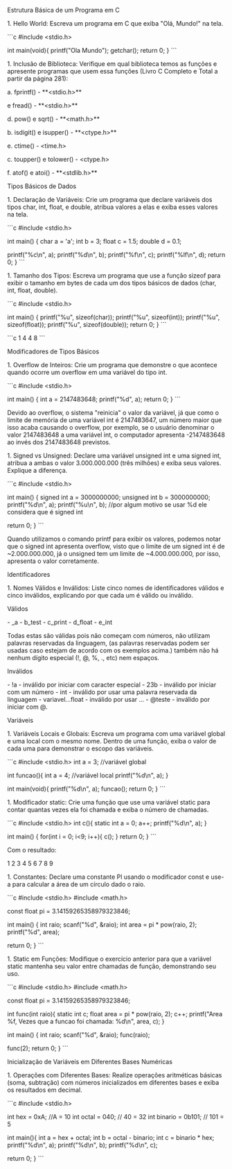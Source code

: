 Estrutura Básica de um Programa em C

1\. Hello World: Escreva um programa em C que exiba \"Olá, Mundo!\" na
tela.

\`\`\`c #include \<stdio.h\>

int main(void){ printf(\"Ola Mundo\"); getchar(); return 0; } \`\`\`

1\. Inclusão de Biblioteca: Verifique em qual biblioteca temos as
funções e apresente programas que usem essa funções (Livro C Completo e
Total a partir da página 281):

a\. fprintf() - \*\*\<stdio.h\>\*\*

e fread() - \*\*\<stdio.h\>\*\*

d\. pow() e sqrt() - \*\*\<math.h\>\*\*

b\. isdigit() e isupper() - \*\*\<ctype.h\>\*\*

e\. ctime() - \<time.h\>

c\. toupper() e tolower() - \<ctype.h\>

f\. atof() e atoi() - \*\*\<stdlib.h\>\*\*

Tipos Básicos de Dados

1\. Declaração de Variáveis: Crie um programa que declare variáveis dos
tipos char, int, float, e double, atribua valores a elas e exiba esses
valores na tela.

\`\`\`c #include \<stdio.h\>

int main() { char a = \'a\'; int b = 3; float c = 1.5; double d = 0.1;

printf(\"%c\\n\", a); printf(\"%d\\n\", b); printf(\"%f\\n\", c);
printf(\"%lf\\n\", d); return 0; } \`\`\`

1\. Tamanho dos Tipos: Escreva um programa que use a função sizeof para
exibir o tamanho em bytes de cada um dos tipos básicos de dados (char,
int, float, double).

\`\`\`c #include \<stdio.h\>

int main() { printf(\"%u\", sizeof(char)); printf(\"%u\", sizeof(int));
printf(\"%u\", sizeof(float)); printf(\"%u\", sizeof(double)); return 0;
} \`\`\`

\`\`\`c 1 4 4 8 \`\`\`

Modificadores de Tipos Básicos

1\. Overflow de Inteiros: Crie um programa que demonstre o que acontece
quando ocorre um overflow em uma variável do tipo int.

\`\`\`c #include \<stdio.h\>

int main() { int a = 2147483648; printf(\"%d\", a); return 0; } \`\`\`

Devido ao overflow, o sistema "reinicia" o valor da variável, já que
como o limite de memória de uma variável int é 2147483647, um número
maior que isso acaba causando o overflow, por exemplo, se o usuário
denominar o valor 2147483648 a uma variável int, o computador apresenta
-2147483648 ao invés dos 2147483648 previstos.

1\. Signed vs Unsigned: Declare uma variável unsigned int e uma signed
int, atribua a ambas o valor 3.000.000.000 (três milhões) e exiba seus
valores. Explique a diferença.

\`\`\`c #include \<stdio.h\>

int main() { signed int a = 3000000000; unsigned int b = 3000000000;
printf(\"%d\\n\", a); printf(\"%u\\n\", b); //por algum motivo se usar
%d ele considera que é signed int

return 0; } \`\`\`

Quando utilizamos o comando printf para exibir os valores, podemos notar
que o signed int apresenta overflow, visto que o limite de um signed int
é de \~2.000.000.000, já o unsigned tem um limite de \~4.000.000.000,
por isso, apresenta o valor corretamente.

Identificadores

1\. Nomes Válidos e Inválidos: Liste cinco nomes de identificadores
válidos e cinco inválidos, explicando por que cada um é válido ou
inválido.

Válidos

\- \_a - b_test - c_print - d_float - e_int

Todas estas são válidas pois não começam com números, não utilizam
palavras reservadas da linguagem, (as palavras reservadas podem ser
usadas caso estejam de acordo com os exemplos acima.) também não há
nenhum dígito especial (!, @, %, ., etc) nem espaços.

Inválidos

\- !a - inválido por iniciar com caracter especial - 23b - inválido por
iniciar com um número - int - inválido por usar uma palavra reservada da
linguagem - variavel...float - inválido por usar ... - \@teste -
inválido por iniciar com @.

Variáveis

1\. Variáveis Locais e Globais: Escreva um programa com uma variável
global e uma local com o mesmo nome. Dentro de uma função, exiba o valor
de cada uma para demonstrar o escopo das variáveis.

\`\`\`c #include \<stdio.h\> int a = 3; //variável global

int funcao(){ int a = 4; //variável local printf(\"%d\\n\", a); }

int main(void){ printf(\"%d\\n\", a); funcao(); return 0; } \`\`\`

1\. Modificador static: Crie uma função que use uma variável static para
contar quantas vezes ela foi chamada e exiba o número de chamadas.

\`\`\`c #include \<stdio.h\> int c(){ static int a = 0; a++;
printf(\"%d\\n\", a); }

int main() { for(int i = 0; i\<9; i++){ c(); } return 0; } \`\`\`

Com o resultado:

1 2 3 4 5 6 7 8 9

1\. Constantes: Declare uma constante Pl usando o modificador const e
use-a para calcular a área de um círculo dado o raio.

\`\`\`c #include \<stdio.h\> #include \<math.h\>

const float pi = 3.14159265358979323846;

int main() { int raio; scanf(\"%d\", &raio); int area = pi \* pow(raio,
2); printf(\"%d\", area);

return 0; } \`\`\`

1\. Static em Funções: Modifique o exercício anterior para que a
variável static mantenha seu valor entre chamadas de função,
demonstrando seu uso.

\`\`\`c #include \<stdio.h\> #include \<math.h\>

const float pi = 3.14159265358979323846;

int func(int raio){ static int c; float area = pi \* pow(raio, 2); c++;
printf(\"Area %f, Vezes que a funcao foi chamada: %d\\n\", area, c); }

int main() { int raio; scanf(\"%d\", &raio); func(raio);

func(2); return 0; } \`\`\`

Inicialização de Variáveis em Diferentes Bases Numéricas

1\. Operações com Diferentes Bases: Realize operações aritméticas
básicas (soma, subtração) com números inicializados em diferentes bases
e exiba os resultados em decimal.

\`\`\`c #include \<stdio.h\>

int hex = 0xA; //A = 10 int octal = 040; // 40 = 32 int binario = 0b101;
// 101 = 5

int main(){ int a = hex + octal; int b = octal - binario; int c =
binario \* hex; printf(\"%d\\n\", a); printf(\"%d\\n\", b);
printf(\"%d\\n\", c);

return 0; } \`\`\`
